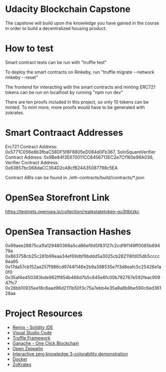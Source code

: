 # Udacity Blockchain Capstone

The capstone will build upon the knowledge you have gained in the course in order to build a decentralized housing product. 

# How to test 

Smart contract tests can be run with "truffle test"

To deploy the smart contracts on Rinkeby, run "truffle migrate --network rinkeby --reset"

The frontend for interacting with the smart contracts and minting ERC721 tokens can be run on localhost by running "npm run dev"

There are ten proofs included in this project, so only 10 tokens can be minted. To mint more, more proofs would have to be generated with zokrates.

# Smart Contraact Addresses 

Erc721 Contract Address: 0x5771C056e8b3fbaC58DF5f8F8805eD084d0Fb367,
SolnSquareVerifier Contract Address: 0x9Be84f3E670011CC6456713EC2e7Cf160e96A036,
Verifier Contract Address: 0x63857bc068daCC364D2cA8cfB24A35087798c5EA

Contract ABIs can be found in ./eth-contracts/build/contracts/*.json

# OpenSea Storefront Link
https://testnets.opensea.io/collection/realestatetoken-gu3ttbtzkc

# OpenSea Transaction Hashes
0x99aee28875ca1fa129480366a5cd86ef9d5f83127c2cdf8f149ff0085b69479a
0x863758cb25c281b99eaa34ef69dbf9bddd5a3025cb282116fd05db5cccc8ea95
0x17da57cb152aa257f986cd9744f146e2b9a398535e7f3d8eafc5c25426e1a0f0
0x35af4e450383bde962ff854b466d7b5c845e6fc00b782767e592feac90947fc7
0x28bb10935ee18c8aad96d2111b50f3c75a7ebb4e35a9a8b9be590c6ed36128aa

# Project Resources

* [Remix - Solidity IDE](https://remix.ethereum.org/)
* [Visual Studio Code](https://code.visualstudio.com/)
* [Truffle Framework](https://truffleframework.com/)
* [Ganache - One Click Blockchain](https://truffleframework.com/ganache)
* [Open Zeppelin ](https://openzeppelin.org/)
* [Interactive zero knowledge 3-colorability demonstration](http://web.mit.edu/~ezyang/Public/graph/svg.html)
* [Docker](https://docs.docker.com/install/)
* [ZoKrates](https://github.com/Zokrates/ZoKrates)

